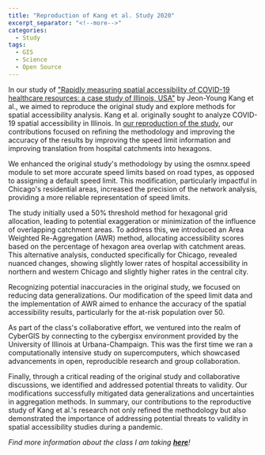 ```yaml
---
title: "Reproduction of Kang et al. Study 2020"
excerpt_separator: "<!--more-->"
categories:
  - Study
tags:
  - GIS
  - Science
  - Open Source
---
```

In our study of ["Rapidly measuring spatial accessibility of COVID-19 healthcare resources: a case study of Illinois, USA"](https://ij-healthgeographics.biomedcentral.com/articles/10.1186/s12942-020-00229-x) by Jeon-Young Kang et al., we aimed to reproduce the original study and explore methods for spatial accessibility analysis. Kang et al. originally sought to analyze COVID-19 spatial accessibility in Illinois. In [our reproduction of the study](https://katieheo.github.io/RPr-Kang-2020/), our contributions focused on refining the methodology and improving the accuracy of the results by improving the speed limit information and improving translation from hospital catchments into hexagons.

We enhanced the original study's methodology by using the osmnx.speed module to set more accurate speed limits based on road types, as opposed to assigning a default speed limit. This modification, particularly impactful in Chicago's residential areas, increased the precision of the network analysis, providing a more reliable representation of speed limits.

The study initially used a 50% threshold method for hexagonal grid allocation, leading to potential exaggeration or minimization of the influence of overlapping catchment areas. To address this, we introduced an Area Weighted Re-Aggregation (AWR) method, allocating accessibility scores based on the percentage of hexagon area overlap with catchment areas. This alternative analysis, conducted specifically for Chicago, revealed nuanced changes, showing slightly lower rates of hospital accessibility in northern and western Chicago and slightly higher rates in the central city.

Recognizing potential inaccuracies in the original study, we focused on reducing data generalizations. Our modification of the speed limit data and the implementation of AWR aimed to enhance the accuracy of the spatial accessibility results, particularly for the at-risk population over 50.

As part of the class's collaborative effort, we ventured into the realm of CyberGIS by connecting to the cybergisx environment provided by the University of Illinois at Urbana-Champaign. This was the first time we ran a computationally intensive study on supercomputers, which showcased advancements in open, reproducible research and group collaboration.

Finally, through a critical reading of the original study and collaborative discussions, we identified and addressed potential threats to validity. Our modifications successfully mitigated data generalizations and uncertainties in aggregation methods.
In summary, our contributions to the reproductive study of Kang et al.'s research not only refined the methodology but also demonstrated the importance of addressing potential threats to validity in spatial accessibility studies during a pandemic.

*Find more information about the class I am taking [**here**](https://opengisci.github.io)!*
